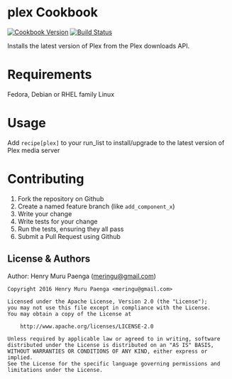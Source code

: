 # plex Cookbook

[![Cookbook Version](https://img.shields.io/cookbook/v/plex.svg?style=flat)](https://supermarket.chef.io/cookbooks/plex)
[![Build Status](https://travis-ci.org/meringu/plex.svg?branch=master)](https://travis-ci.org/meringu/plex)

Installs the latest version of Plex from the Plex downloads API.

# Requirements

Fedora, Debian or RHEL family Linux

# Usage

Add `recipe[plex]` to your run_list to install/upgrade to the latest version of
Plex media server

# Contributing

1. Fork the repository on Github
2. Create a named feature branch (like `add_component_x`)
3. Write your change
4. Write tests for your change
5. Run the tests, ensuring they all pass
6. Submit a Pull Request using Github

## License & Authors

Author: Henry Muru Paenga (meringu@gmail.com)

```
Copyright 2016 Henry Muru Paenga <meringu@gmail.com>

Licensed under the Apache License, Version 2.0 (the "License");
you may not use this file except in compliance with the License.
You may obtain a copy of the License at

    http://www.apache.org/licenses/LICENSE-2.0

Unless required by applicable law or agreed to in writing, software
distributed under the License is distributed on an "AS IS" BASIS,
WITHOUT WARRANTIES OR CONDITIONS OF ANY KIND, either express or implied.
See the License for the specific language governing permissions and
limitations under the License.
```
